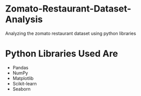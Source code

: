 # Zomato-Restaurant-Dataset-Analysis
Analyzing the zomato restaurant dataset using python libraries
# Python Libraries Used Are
- Pandas
- NumPy
- Matplotlib
- Scikit-learn
- Seaborn
